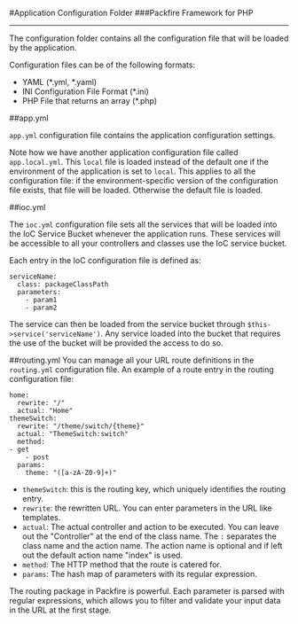 #Application Configuration Folder
###Packfire Framework for PHP

___

The configuration folder contains all the configuration file that will be loaded
by the application.

Configuration files can be of the following formats:

- YAML (*.yml, *.yaml)
- INI Configuration File Format (*.ini)
- PHP File that returns an array (*.php)

##app.yml

`app.yml` configuration file contains the application configuration settings. 
	
Note how we have another application configuration file called `app.local.yml`. This `local` file is loaded instead of the default one if the environment of the application is set to `local`. This applies to all the configuration file: if the environment-specific version of the configuration file exists, that file will be loaded. Otherwise the default file is loaded.

##ioc.yml

The `ioc.yml` configuration file sets all the services that will be loaded into the IoC Service Bucket whenever the application runs. These services will be accessible to all your controllers and classes use the IoC service bucket.

Each entry in the IoC configuration file is defined as:

	serviceName:
	  class: packageClassPath
	  parameters:
	    - param1
	    - param2

The service can then be loaded from the service bucket through `$this->service('serviceName')`. Any service loaded into the bucket that requires the use of the bucket will be provided the access to do so.

##routing.yml
You can manage all your URL route definitions in the `routing.yml` configuration file. An example of a route entry in the routing configuration file:

    home: 
      rewrite: "/"
      actual: "Home"
    themeSwitch:
      rewrite: "/theme/switch/{theme}"
      actual: "ThemeSwitch:switch"
      method: 
	- get
        - post
      params:
        theme: "([a-zA-Z0-9]+)"

- `themeSwitch`: this is the routing key, which uniquely identifies the routing entry.
- `rewrite`: the rewritten URL. You can enter parameters in the URL like templates.
- `actual`: The actual controller and action to be executed. You can leave out the "Controller" at the end of the class name. The `:` separates the class name and the action name. The action name is optional and if left out the default action name "index" is used.
- `method`: The HTTP method that the route is catered for. 
- `params`: The hash map of parameters with its regular expression.

The routing package in Packfire is powerful. Each parameter is parsed with regular expressions, which allows you to filter and validate your input data in the URL at the first stage.
